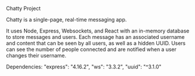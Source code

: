 Chatty Project

Chatty is a single-page, real-time messaging app.

It uses Node, Express, Websockets, and React with an in-memory database to store messages and users. Each message has an associated username and content that can be seen by all users, as well as a hidden UUID. Users can see the number of people connected and are notified when a user changes their username.

Dependencies:
"express": "4.16.2", 
"ws": "3.3.2", 
"uuid": "^3.1.0"
